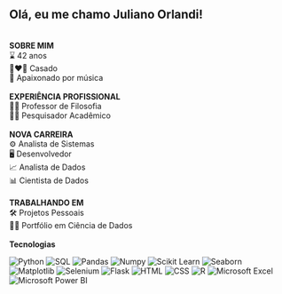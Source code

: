 ## Olá, eu me chamo Juliano Orlandi!
<br>
<strong>SOBRE MIM</strong><br>
⌛ 42 anos<br>
👩‍❤️‍👨 Casado<br>
🎸 Apaixonado por música<br>
<br>
<strong>EXPERIÊNCIA PROFISSIONAL</strong><br>
👨‍🏫 Professor de Filosofia<br>
👨‍🔬 Pesquisador Acadêmico<br>
<br>
<strong>NOVA CARREIRA</strong><br>
⚙️ Analista de Sistemas<br>
🖥 Desenvolvedor<br>
📈 Analista de Dados<br>
📊 Cientista de Dados<br>
<br>
<strong>TRABALHANDO EM</strong><br>
🛠️ Projetos Pessoais<br>
👨‍💻 Portfólio em Ciência de Dados<br>
<br>
<strong>Tecnologias</strong><br>

![Python](https://img.shields.io/badge/Python-3776AB?style=for-the-badge&logo=python&logoColor=white)
![SQL](https://img.shields.io/badge/SQL-4479A1?style=for-the-badge&logo=postgresql&logoColor=white)
![Pandas](https://img.shields.io/badge/Pandas-150458?style=for-the-badge&logo=pandas&logoColor=white)
![Numpy](https://img.shields.io/badge/Numpy-013243?style=for-the-badge&logo=numpy&logoColor=white)
![Scikit Learn](https://img.shields.io/badge/Scikit_Learn-F7931E?style=for-the-badge&logo=scikit-learn&logoColor=white)
![Seaborn](https://img.shields.io/badge/Seaborn-1F77B4?style=for-the-badge&logo=seaborn&logoColor=white)
![Matplotlib](https://img.shields.io/badge/Matplotlib-11557C?style=for-the-badge&logo=matplotlib&logoColor=white)
![Selenium](https://img.shields.io/badge/Selenium-43B02A?style=for-the-badge&logo=selenium&logoColor=white)
![Flask](https://img.shields.io/badge/Flask-000000?style=for-the-badge&logo=flask&logoColor=white)
![HTML](https://img.shields.io/badge/HTML-E34F26?style=for-the-badge&logo=html5&logoColor=white)
![CSS](https://img.shields.io/badge/CSS-1572B6?style=for-the-badge&logo=css3&logoColor=white)
![R](https://img.shields.io/badge/R-276DC3?style=for-the-badge&logo=r&logoColor=white)
![Microsoft Excel](https://img.shields.io/badge/Microsoft_Excel-217346?style=for-the-badge&logo=microsoft-excel&logoColor=white)
![Microsoft Power BI](https://img.shields.io/badge/Microsoft_Power_BI-F2C811?style=for-the-badge&logo=powerbi&logoColor=white)



<!--
**JulianoOrlandi/JulianoOrlandi** is a ✨ _special_ ✨ repository because its `README.md` (this file) appears on your GitHub profile.

Here are some ideas to get you started:

- 🔭 I’m currently working on ...
- 🌱 I’m currently learning ...
- 👯 I’m looking to collaborate on ...
- 🤔 I’m looking for help with ...
- 💬 Ask me about ...
- 📫 How to reach me: ...
- 😄 Pronouns: ...
- ⚡ Fun fact: ...
-->
